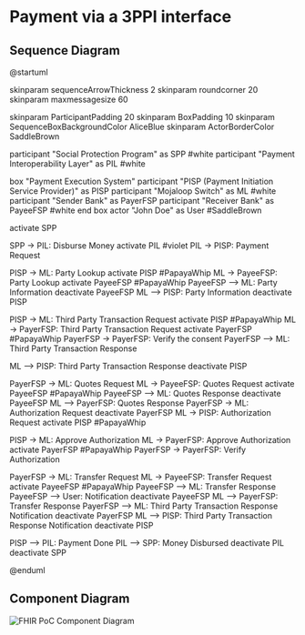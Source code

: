 # Payment via a 3PPI interface

## Sequence Diagram

@startuml

skinparam sequenceArrowThickness 2
skinparam roundcorner 20
skinparam maxmessagesize 60

skinparam ParticipantPadding 20
skinparam BoxPadding 10
skinparam SequenceBoxBackgroundColor AliceBlue
skinparam ActorBorderColor    SaddleBrown

participant "Social Protection Program" as SPP #white
participant "Payment Interoperability Layer" as PIL #white

box "Payment Execution System"
participant "PISP (Payment Initiation Service Provider)" as PISP
participant "Mojaloop Switch" as ML #white
participant "Sender Bank" as PayerFSP
participant "Receiver Bank" as PayeeFSP #white
end box
actor "John Doe" as User #SaddleBrown

activate SPP

SPP -> PIL: Disburse Money
activate PIL #violet
PIL -> PISP: Payment Request

PISP -> ML: Party Lookup
activate PISP #PapayaWhip
ML -> PayeeFSP: Party Lookup
activate PayeeFSP #PapayaWhip
PayeeFSP --> ML: Party Information
deactivate PayeeFSP
ML --> PISP: Party Information
deactivate PISP

PISP -> ML: Third Party Transaction Request
activate PISP #PapayaWhip
ML -> PayerFSP: Third Party Transaction Request
activate PayerFSP #PapayaWhip
PayerFSP -> PayerFSP: Verify the consent
PayerFSP --> ML: Third Party Transaction Response

ML --> PISP: Third Party Transaction Response
deactivate PISP

PayerFSP -> ML: Quotes Request
ML -> PayeeFSP: Quotes Request
activate PayeeFSP #PapayaWhip
PayeeFSP --> ML: Quotes Response
deactivate PayeeFSP
ML --> PayerFSP: Quotes Response
PayerFSP -> ML: Authorization Request
deactivate PayerFSP
ML -> PISP: Authorization Request
activate PISP #PapayaWhip

PISP -> ML: Approve Authorization
ML -> PayerFSP: Approve Authorization
activate PayerFSP #PapayaWhip
PayerFSP -> PayerFSP: Verify Authorization

PayerFSP -> ML: Transfer Request
ML -> PayeeFSP: Transfer Request
activate PayeeFSP #PapayaWhip
PayeeFSP --> ML: Transfer Response
PayeeFSP --> User: Notification
deactivate PayeeFSP
ML --> PayerFSP: Transfer Response
PayerFSP --> ML: Third Party Transaction Response Notification
deactivate PayerFSP
ML --> PISP: Third Party Transaction Response Notification
deactivate PISP

PISP --> PIL: Payment Done
PIL --> SPP: Money Disbursed
deactivate PIL
deactivate SPP

@enduml

## Component Diagram

![FHIR PoC Component Diagram](/payments-interoperability-layer/assets/fhir-invoice-pisp-poc.drawio.svg)
